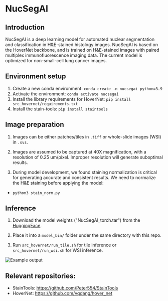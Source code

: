 # NucSegAI

## Introduction

NucSegAI is a deep learning model for automated nuclear segmentation and classification in H&E-stained histology images. NucSegAI is based on the HoverNet backbone, and is trained on H&E-stained images with paired multiplex immunofluorescence imaging data. The current model is optimized for non-small-cell lung cancer images. 

## Environment setup

1. Create a new conda environment: `conda create -n nucsegai python=3.9`
2. Activate the environment: `conda activate nucsegai`
3. Install the library requirements for HoverNet: `pip install src_hovernet/requirements.txt`
4. Install the stain-tools: `pip install staintools`

## Image preparation

1. Images can be either patches/tiles in `.tiff` or whole-slide images (WSI) in `.svs`. 

2. Images are assumed to be captured at 40X magnification, with a resolution of 0.25 um/pixel. Improper resolution will generate suboptimal results. 

2. During model development, we found staining normalization is critical for generating accurate and consistent results. We need to normalize the H&E staining before applying the model:

- `python3 stain_norm.py`

## Inference

1. Download the model weights ("NucSegAI_torch.tar") from the [HuggingFace](https://huggingface.co/OGevaertLab/NucSegAI/). 

2. Place it into a `model_bin/` folder under the same directory with this repo. 

3. Run `src_hovernet/run_tile.sh` for tile inference or `src_hovernet/run_wsi.sh` for WSI inference. 

![Example output](sample_images/nsclc_demo.png)

## Relevant repositories: 

- StainTools: https://github.com/Peter554/StainTools 
- HoverNet: https://github.com/vqdang/hover_net



































